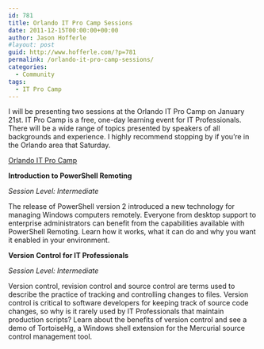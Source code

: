 ```yaml
---
id: 781
title: Orlando IT Pro Camp Sessions
date: 2011-12-15T00:00:00+00:00
author: Jason Hofferle
#layout: post
guid: http://www.hofferle.com/?p=781
permalink: /orlando-it-pro-camp-sessions/
categories:
  - Community
tags:
  - IT Pro Camp
---
```

I will be presenting two sessions at the Orlando IT Pro Camp on January 21st. IT Pro Camp is a free, one-day learning event for IT Professionals. There will be a wide range of topics presented by speakers of all backgrounds and experience. I highly recommend stopping by if you&#8217;re in the Orlando area that Saturday.

[Orlando IT Pro Camp](https://itpro.camp/ "Orlando IT Pro Camp")

**Introduction to PowerShell Remoting**
  
_Session Level: Intermediate_
  
The release of PowerShell version 2 introduced a new technology for managing Windows computers remotely. Everyone from desktop support to enterprise administrators can benefit from the capabilities available with PowerShell Remoting. Learn how it works, what it can do and why you want it enabled in your environment.

**Version Control for IT Professionals**
  
_Session Level: Intermediate_
  
Version control, revision control and source control are terms used to describe the practice of tracking and controlling changes to files. Version control is critical to software developers for keeping track of source code changes, so why is it rarely used by IT Professionals that maintain production scripts? Learn about the benefits of version control and see a demo of TortoiseHg, a Windows shell extension for the Mercurial source control management tool.